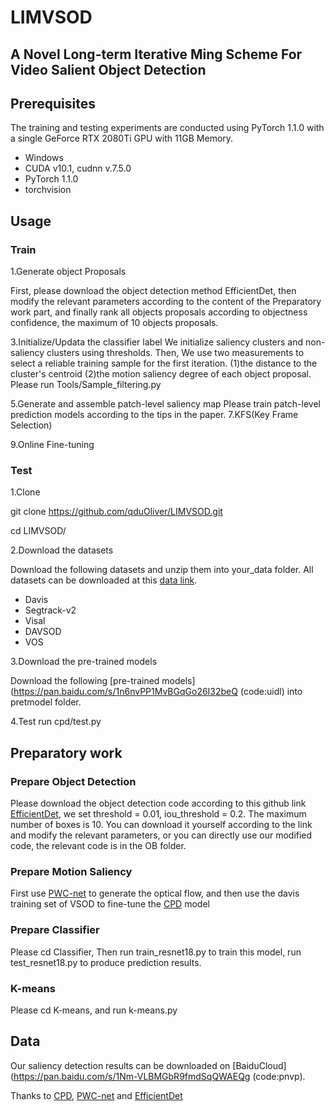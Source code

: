 # LIMVSOD
## A Novel Long-term Iterative Ming Scheme For Video Salient Object Detection

## Prerequisites
The training and testing experiments are conducted using PyTorch 1.1.0 with a single GeForce RTX 2080Ti GPU with 11GB Memory.
* Windows
* CUDA v10.1, cudnn v.7.5.0
* PyTorch 1.1.0
* torchvision

## Usage

### Train
1.Generate object Proposals

First, please download the object detection method EfficientDet, then modify the relevant parameters according to the content of the Preparatory work part, and finally rank all objects proposals according to objectness confidence, the maximum of 10 objects proposals.

3.Initialize/Updata the classifier label
We initialize saliency clusters and non-saliency clusters using thresholds. Then, We use two measurements to select a reliable training sample for the first iteration.
(1)the distance to the cluster's centroid (2)the motion saliency degree of each object proposal.
Please run Tools/Sample_filtering.py

5.Generate and assemble patch-level saliency map
Please train patch-level prediction models according to the tips in the paper. 
7.KFS(Key Frame Selection)

9.Online Fine-tuning

### Test
1.Clone

git clone https://github.com/qduOliver/LIMVSOD.git

cd LIMVSOD/

2.Download the datasets

Download the following datasets and unzip them into your_data folder.
All datasets can be downloaded at this [data link](http://dpfan.net/news/).

* Davis
* Segtrack-v2
* Visal
* DAVSOD
* VOS

3.Download the pre-trained models

Download the following [pre-trained models](https://pan.baidu.com/s/1n6nvPP1MvBGqGo26I32beQ (code:uidl) into pretmodel folder. 

4.Test
run cpd/test.py

## Preparatory work
### Prepare Object Detection
Please download the object detection code according to this github link [EfficientDet](https://github.com/zylo117/Yet-Another-EfficientDet-Pytorch), we set threshold = 0.01, iou_threshold = 0.2. The maximum number of boxes is 10.
You can download it yourself according to the link and modify the relevant parameters, or you can directly use our modified code, the relevant code is in the OB folder.
### Prepare Motion Saliency
First use [PWC-net](https://github.com/sniklaus/pytorch-pwc) to generate the optical flow, and then use the davis training set of VSOD to fine-tune the [CPD](https://github.com/wuzhe71/CPD) model
### Prepare Classifier
Please cd Classifier, Then run train_resnet18.py to train this model, run test_resnet18.py to produce prediction results.
### K-means
Please cd K-means, and run k-means.py 

## Data
Our saliency detection results can be downloaded on [BaiduCloud](https://pan.baidu.com/s/1Nm-VLBMGbR9fmdSqQWAEQg (code:pnvp). 


Thanks to [CPD](https://github.com/wuzhe71/CPD), [PWC-net](https://github.com/sniklaus/pytorch-pwc) and [EfficientDet](https://github.com/zylo117/Yet-Another-EfficientDet-Pytorch)



